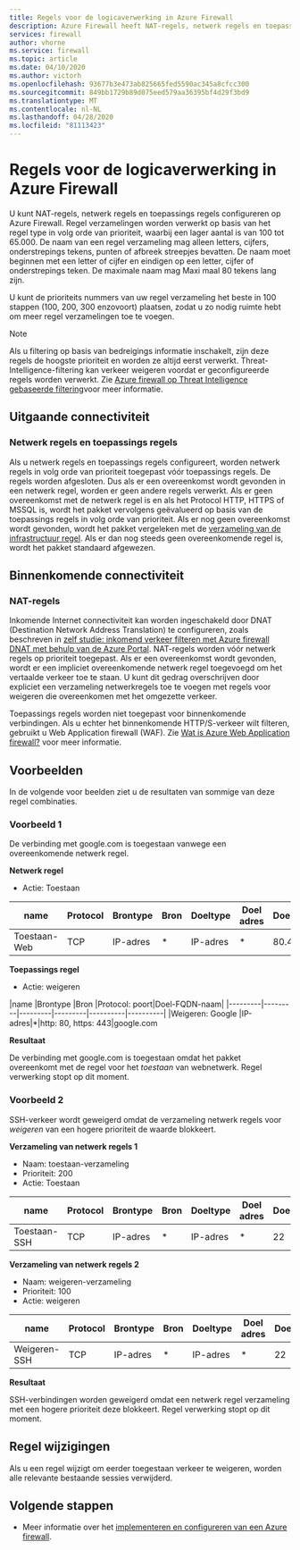 ```yaml
---
title: Regels voor de logicaverwerking in Azure Firewall
description: Azure Firewall heeft NAT-regels, netwerk regels en toepassings regels. De regels worden verwerkt volgens het regel type.
services: firewall
author: vhorne
ms.service: firewall
ms.topic: article
ms.date: 04/10/2020
ms.author: victorh
ms.openlocfilehash: 93677b3e473ab825665fed5590ac345a8cfcc300
ms.sourcegitcommit: 849bb1729b89d075eed579aa36395bf4d29f3bd9
ms.translationtype: MT
ms.contentlocale: nl-NL
ms.lasthandoff: 04/28/2020
ms.locfileid: "81113423"
---
```

# <a name="azure-firewall-rule-processing-logic"></a>Regels voor de logicaverwerking in Azure Firewall
U kunt NAT-regels, netwerk regels en toepassings regels configureren op Azure Firewall. Regel verzamelingen worden verwerkt op basis van het regel type in volg orde van prioriteit, waarbij een lager aantal is van 100 tot 65.000. De naam van een regel verzameling mag alleen letters, cijfers, onderstrepings tekens, punten of afbreek streepjes bevatten. De naam moet beginnen met een letter of cijfer en eindigen op een letter, cijfer of onderstrepings teken. De maximale naam mag Maxi maal 80 tekens lang zijn.

U kunt de prioriteits nummers van uw regel verzameling het beste in 100 stappen (100, 200, 300 enzovoort) plaatsen, zodat u zo nodig ruimte hebt om meer regel verzamelingen toe te voegen.

> [!NOTE]
> Als u filtering op basis van bedreigings informatie inschakelt, zijn deze regels de hoogste prioriteit en worden ze altijd eerst verwerkt. Threat-Intelligence-filtering kan verkeer weigeren voordat er geconfigureerde regels worden verwerkt. Zie [Azure firewall op Threat Intelligence gebaseerde filtering](threat-intel.md)voor meer informatie.

## <a name="outbound-connectivity"></a>Uitgaande connectiviteit

### <a name="network-rules-and-applications-rules"></a>Netwerk regels en toepassings regels

Als u netwerk regels en toepassings regels configureert, worden netwerk regels in volg orde van prioriteit toegepast vóór toepassings regels. De regels worden afgesloten. Dus als er een overeenkomst wordt gevonden in een netwerk regel, worden er geen andere regels verwerkt.  Als er geen overeenkomst met de netwerk regel is en als het Protocol HTTP, HTTPS of MSSQL is, wordt het pakket vervolgens geëvalueerd op basis van de toepassings regels in volg orde van prioriteit. Als er nog geen overeenkomst wordt gevonden, wordt het pakket vergeleken met de [verzameling van de infrastructuur regel](infrastructure-fqdns.md). Als er dan nog steeds geen overeenkomende regel is, wordt het pakket standaard afgewezen.

## <a name="inbound-connectivity"></a>Binnenkomende connectiviteit

### <a name="nat-rules"></a>NAT-regels

Inkomende Internet connectiviteit kan worden ingeschakeld door DNAT (Destination Network Address Translation) te configureren, zoals beschreven in [zelf studie: inkomend verkeer filteren met Azure firewall DNAT met behulp van de Azure Portal](tutorial-firewall-dnat.md). NAT-regels worden vóór netwerk regels op prioriteit toegepast. Als er een overeenkomst wordt gevonden, wordt er een impliciet overeenkomende netwerk regel toegevoegd om het vertaalde verkeer toe te staan. U kunt dit gedrag overschrijven door expliciet een verzameling netwerkregels toe te voegen met regels voor weigeren die overeenkomen met het omgezette verkeer.

Toepassings regels worden niet toegepast voor binnenkomende verbindingen. Als u echter het binnenkomende HTTP/S-verkeer wilt filteren, gebruikt u Web Application firewall (WAF). Zie [Wat is Azure Web Application firewall?](../web-application-firewall/overview.md) voor meer informatie.

## <a name="examples"></a>Voorbeelden

In de volgende voor beelden ziet u de resultaten van sommige van deze regel combinaties.

### <a name="example-1"></a>Voorbeeld 1

De verbinding met google.com is toegestaan vanwege een overeenkomende netwerk regel.

**Netwerk regel**

- Actie: Toestaan


|name  |Protocol  |Brontype  |Bron  |Doeltype  |Doel adres  |Doelpoorten|
|---------|---------|---------|---------|----------|----------|--------|
|Toestaan-Web     |TCP|IP-adres|*|IP-adres|*|80.443

**Toepassings regel**

- Actie: weigeren

|name  |Brontype  |Bron  |Protocol: poort|Doel-FQDN-naam|
|---------|---------|---------|---------|----------|----------|
|Weigeren: Google     |IP-adres|*|http: 80, https: 443|google.com

**Resultaat**

De verbinding met google.com is toegestaan omdat het pakket overeenkomt met de regel voor het *toestaan* van webnetwerk. Regel verwerking stopt op dit moment.

### <a name="example-2"></a>Voorbeeld 2

SSH-verkeer wordt geweigerd omdat de verzameling netwerk regels voor *weigeren* van een hogere prioriteit de waarde blokkeert.

**Verzameling van netwerk regels 1**

- Naam: toestaan-verzameling
- Prioriteit: 200
- Actie: Toestaan

|name  |Protocol  |Brontype  |Bron  |Doeltype  |Doel adres  |Doelpoorten|
|---------|---------|---------|---------|----------|----------|--------|
|Toestaan-SSH     |TCP|IP-adres|*|IP-adres|*|22

**Verzameling van netwerk regels 2**

- Naam: weigeren-verzameling
- Prioriteit: 100
- Actie: weigeren

|name  |Protocol  |Brontype  |Bron  |Doeltype  |Doel adres  |Doelpoorten|
|---------|---------|---------|---------|----------|----------|--------|
|Weigeren-SSH     |TCP|IP-adres|*|IP-adres|*|22

**Resultaat**

SSH-verbindingen worden geweigerd omdat een netwerk regel verzameling met een hogere prioriteit deze blokkeert. Regel verwerking stopt op dit moment.

## <a name="rule-changes"></a>Regel wijzigingen

Als u een regel wijzigt om eerder toegestaan verkeer te weigeren, worden alle relevante bestaande sessies verwijderd.

## <a name="next-steps"></a>Volgende stappen

- Meer informatie over het [implementeren en configureren van een Azure firewall](tutorial-firewall-deploy-portal.md).